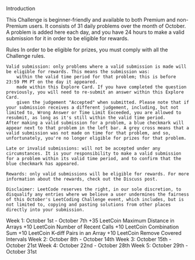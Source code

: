Introduction

This Challenge is beginner-friendly and available to both Premium and non-Premium users. It consists of 31 daily problems over the month of October. A problem is added here each day, and you have 24 hours to make a valid submission for it in order to be eligible for rewards.

Rules
In order to be eligible for prizes, you must comply with all the Challenge rules.

    Valid submission: only problems where a valid submission is made will be eligible for rewards. This means the submission was:
        within the valid time period for that problem; this is before 23:59 PM PT on the day it appeared.
        made within this Explore Card. If you have completed the question previously, you will need to re-submit an answer within this Explore Card.
        given the judgement "Accepted" when submitted. Please note that if your submission receives a different judgement, including, but not limited to, Wrong Answer or Time Limit Exceeded, you are allowed to resubmit, as long as it's still within the valid time period.
    After making a valid submission for a problem, a blue checkmark will appear next to that problem in the left bar. A grey cross means that a valid submission was not made on time for that problem, and so, unfortunately, you're no longer eligible for prizes for that problem.

    Late or invalid submissions: will not be accepted under any circumstances. It is your responsibility to make a valid submission for a problem within its valid time period, and to confirm that the blue checkmark has appeared.

    Rewards: only valid submissions will be eligible for rewards. For more information about the rewards, check out the Discuss post.

    Disclaimer: LeetCode reserves the right, in our sole discretion, to disqualify any entries where we believe a user undermines the fairness of this October's LeetCoding Challenge event, which includes, but is not limited to, copying and pasting solutions from other places directly into your submission.




Week 1: October 1st - October 7th
+35 LeetCoin
  Maximum Distance in Arrays
+10 LeetCoin
  Number of Recent Calls
+10 LeetCoin
  Combination Sum
+10 LeetCoin
  K-diff Pairs in an Array
+10 LeetCoin
  Remove Covered Intervals
Week 2: October 8th - October 14th
Week 3: October 15th - October 21st
Week 4: October 22nd - October 28th
Week 5: October 29th - October 31st
